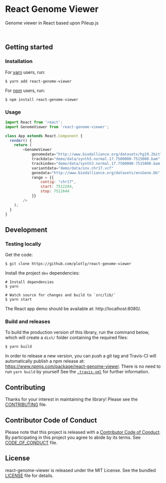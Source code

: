# React Genome Viewer

Genome viewer in React based upon Pileup.js

![]()

![]()


## Getting started


### Installation

For [yarn](https://yarnpkg.com/en/) users, run:

```
$ yarn add react-genome-viewer
```

For [npm](https://www.npmjs.com/) users, run:

```
$ npm install react-genome-viewer
```


### Usage

```js
import React from 'react';
import GenomeViewer from 'react-genome-viewer';

class App extends React.Component {
  render() {
    return (
        <GenomeViewer
            genomedata="http://www.biodalliance.org/datasets/hg19.2bit"
            trackdata="demo/data/synth3.normal.17.7500000-7515000.bam"
            trackindex="demo/data/synth3.normal.17.7500000-7515000.bam.bai"
            variantdata="demo/data/snv.chr17.vcf"
            genedata="http://www.biodalliance.org/datasets/ensGene.bb"
            range = {{
                contig: "chr17",
                start: 7512284,
                stop: 7512644
            }}
        />
    );
  }
}
```


## Development


### Testing locally

Get the code:

```
$ git clone https://github.com/plotly/react-genome-viewer
```

Install the project `dev` dependencies:

```
# Install dependencies
$ yarn

# Watch source for changes and build to `src/lib/`
$ yarn start
```

The React app demo should be available at: http://localhost:8080/.


### Build and releases

To build the production version of this library, run the command below, which
will create a `dist/` folder containing the required files:

```
$ yarn build
```

In order to release a new version, you can push a git tag and Travis-CI will
automatically publish a npm release at:
https://www.npmjs.com/package/react-genome-viewer. There is no need to run `yarn build` by yourself See the [`.travis.yml`](.travis.yml) for further information.


## Contributing

Thanks for your interest in maintaining the library!
Please see the [CONTRIBUTING](CONTRIBUTING.md) file.


## Contributor Code of Conduct

Please note that this project is released with a [Contributor Code of
Conduct](http://contributor-covenant.org/). By participating in this project you
agree to abide by its terms. See [CODE_OF_CONDUCT](CODE_OF_CONDUCT.md) file.


## License

react-genome-viewer is released under the MIT License. See the bundled
[LICENSE](LICENSE) file for details.
